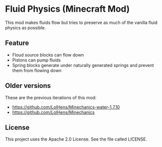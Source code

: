 # Fluid Physics (Minecraft Mod)
This mod makes fluids flow but tries to preserve as much of the vanilla fluid physics as possible.

## Feature
- Floud source blocks can flow down
- Pistons can pump fluids
- Spring blocks generate under naturally generated springs and prevent them from flowing down

## Older versions
These are the previous iterations of this mod:
- https://github.com/LolHens/Minechanics-water-1.7.10
- https://github.com/LolHens/Minechanics

## License
This project uses the Apache 2.0 License. See the file called LICENSE.
